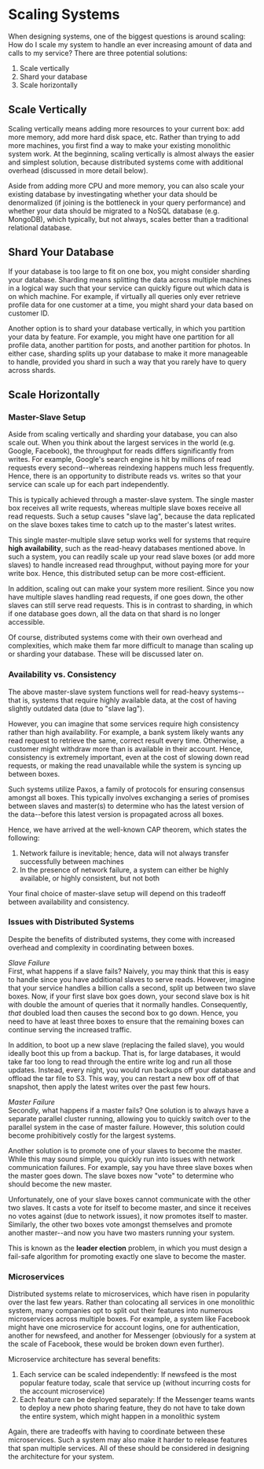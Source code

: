 # Scaling Systems
When designing systems, one of the biggest questions is around scaling: How do I scale my system to handle an ever increasing amount of data and calls to my service? There are three potential solutions:
1. Scale vertically 
2. Shard your database 
3. Scale horizontally 

## Scale Vertically
Scaling vertically means adding more resources to your current box: add more memory, add more hard disk space, etc. Rather than trying to add more machines, you first find a way to make your existing monolithic system work. At the beginning, scaling vertically is almost always the easier and simplest solution, because distributed systems come with additional overhead (discussed in more detail below).

Aside from adding more CPU and more memory, you can also scale your existing database by investingating whether your data should be denormalized (if joining is the bottleneck in your query performance) and whether your data should be migrated to a NoSQL database (e.g. MongoDB), which typically, but not always, scales better than a traditional relational database.

## Shard Your Database 
If your database is too large to fit on one box, you might consider sharding your database. Sharding means splitting the data across multiple machines in a logical way such that your service can quickly figure out which data is on which machine. For example, if virtually all queries only ever retrieve profile data for one customer at a time, you might shard your data based on customer ID.

Another option is to shard your database vertically, in which you partition your data by feature. For example, you might have one partition for all profile data, another partition for posts, and another partition for photos. In either case, sharding splits up your database to make it more manageable to handle, provided you shard in such a way that you rarely have to query across shards. 

## Scale Horizontally
### Master-Slave Setup 
Aside from scaling vertically and sharding your database, you can also scale out. When you think about the largest services in the world (e.g. Google, Facebook), the throughput for reads differs significantly from writes. For example, Google's search engine is hit by millions of read requests every second--whereas reindexing happens much less frequently. Hence, there is an opportunity to distribute reads vs. writes so that your service can scale up for each part independently.

This is typically achieved through a master-slave system. The single master box receives all write requests, whereas multiple slave boxes receive all read requests. Such a setup causes "slave lag", because the data replicated on the slave boxes takes time to catch up to the master's latest writes.

This single master-multiple slave setup works well for systems that require __high availability__, such as the read-heavy databases mentioned above. In such a system, you can readily scale up your read slave boxes (or add more slaves) to handle increased read throughput, without paying more for your write box. Hence, this distributed setup can be more cost-efficient.

In addition, scaling out can make your system more resilient. Since you now have multiple slaves handling read requests, if one goes down, the other slaves can still serve read requests. This is in contrast to sharding, in which if one database goes down, all the data on that shard is no longer accessible.

Of course, distributed systems come with their own overhead and complexities, which make them far more difficult to manage than scaling up or sharding your database. These will be discussed later on.

### Availability vs. Consistency 
The above master-slave system functions well for read-heavy systems--that is, systems that require highly  available data, at the cost of having slightly outdated data (due to "slave lag").

However, you can imagine that some services require high consistency rather than high availability. For example, a bank system likely wants any read request to retrieve the same, correct result every time. Otherwise, a customer might withdraw more than is available in their account. Hence, consistency is extremely important, even at the cost of slowing down read requests, or making the read unavailable while the system is syncing up between boxes.

Such systems utilize Paxos, a family of protocols for ensuring consensus amongst all boxes. This typically involves exchanging a series of promises between slaves and master(s) to determine who has the latest version of the data--before this latest version is propagated across all boxes.

Hence, we have arrived at the well-known CAP theorem, which states the following:
1. Network failure is inevitable; hence, data will not always transfer successfully between machines 
2. In the presence of network failure, a system can either be highly available, or highly consistent, but not both 

Your final choice of master-slave setup will depend on this tradeoff between availability and consistency.

### Issues with Distributed Systems 
Despite the benefits of distributed systems, they come with increased overhead and complexity in coordinating between boxes.

_Slave Failure_<br> 
First, what happens if a slave fails? Naively, you may think that this is easy to handle since you have additional slaves to serve reads. However, imagine that your service handles a billion calls a second, split up between two slave boxes. Now, if your first slave box goes down, your second slave box is hit with double the amount of queries that it normally handles. Consequently, _that_ doubled load then causes the second box to go down.  Hence, you need to have at least three boxes to ensure that the remaining boxes can continue serving the increased traffic.

In addition, to boot up a new slave (replacing the failed slave), you would ideally boot this up from a backup. That is, for large databases, it would take far too long to read through the entire write log and run all those updates. Instead, every night, you would run backups off your database and offload the tar file to S3. This way, you can restart a new box off of that snapshot, then apply the latest writes over the past few hours. 

_Master Failure_<br>
Secondly, what happens if a master fails? One solution is to always have a separate parallel cluster running, allowing you to quickly switch over to the parallel system in the case of master failure. However, this solution could become prohibitively costly for the largest systems. 

Another solution is to promote one of your slaves to become the master. While this may sound simple, you quickly run into issues with network communication failures. For example, say you have three slave boxes when the master goes down. The slave boxes now "vote" to determine who should become the new master.

Unfortunately, one of your slave boxes cannot communicate with the other two slaves. It casts a vote for itself to become master, and since it receives no votes against (due to network issues), it now promotes itself to master. Similarly, the other two boxes vote amongst themselves and promote another master--and now you have two masters running your system. 

This is known as the __leader election__ problem, in which you must design a fail-safe algorithm for promoting exactly one slave to become the master. 

### Microservices 
Distributed systems relate to microservices, which have risen in popularity over the last few years. Rather than colocating all services in one monolithic system, many companies opt to split out their features into numerous microservices across multiple boxes. For example, a system like Facebook might have one microservice for account logins, one for authentication, another for newsfeed, and another for Messenger (obviously for a system at the scale of Facebook, these would be broken down even further).

Microservice architecture has several benefits:
1. Each service can be scaled independently: If newsfeed is the most popular feature today, scale that service up (without incurring costs for the account microservice)
2. Each feature can be deployed separately: If the Messenger teams wants to deploy a new photo sharing feature, they do not have to take down the entire system, which might happen in a monolithic system 

Again, there are tradeoffs with having to coordinate between these microservices. Such a system may also make it harder to release features that span multiple services. All of these should be considered in designing the architecture for your system.
